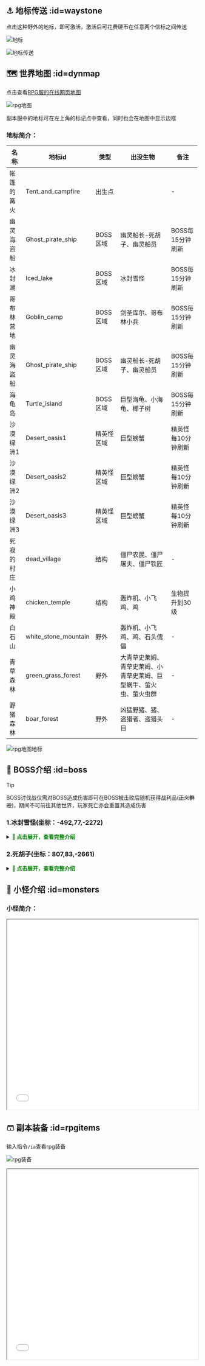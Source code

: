 ## ⚓ 地标传送 :id=waystone
点击这种野外的地标，即可激活，激活后可花费硬币在任意两个信标之间传送

![地标](pics/boss/rpg_waystone.png)

![地标传送](pics/boss/rpg_waystone1.png)

## 🗺️ 世界地图 :id=dynmap
点击查看[RPG服的在线网页地图](http://map3.dripdrop.wiki)

![rpg地图](pics/boss/rpg_map.jpg)

副本服中的地标可在左上角的标记点中查看，同时也会在地图中显示边框

### 地标简介：

| 名称 | 地标id | 类型 | 出没生物 | 备注 |
| ---- | ---- | ---- | ---- | ---- |
| 帐篷的篝火 | Tent_and_campfire | 出生点 |  | - |
| 幽灵海盗船 | Ghost_pirate_ship | BOSS区域 | 幽灵船长-死胡子、幽灵船员 | BOSS每15分钟刷新 |
| 冰封湖 | Iced_lake | BOSS区域 | 冰封雪怪 | BOSS每15分钟刷新 |
| 哥布林营地 | Goblin_camp | BOSS区域 | 剑圣库尔、哥布林小兵 | BOSS每15分钟刷新 |
| 幽灵海盗船 | Ghost_pirate_ship | BOSS区域 | 幽灵船长-死胡子、幽灵船员 | BOSS每15分钟刷新 |
| 海龟岛 | Turtle_island | BOSS区域 | 巨型海龟、小海龟、椰子树 | BOSS每15分钟刷新 |
| 沙漠绿洲1 | Desert_oasis1 | 精英怪区域 | 巨型螃蟹 | 精英怪每10分钟刷新 |
| 沙漠绿洲2 | Desert_oasis2 | 精英怪区域 | 巨型螃蟹 | 精英怪每10分钟刷新 |
| 沙漠绿洲3 | Desert_oasis3 | 精英怪区域 | 巨型螃蟹 | 精英怪每10分钟刷新 |
| 死寂的村庄 | dead_village | 结构 | 僵尸农民、僵尸屠夫、僵尸铁匠 | - |
| 小鸡神殿 | chicken_temple | 结构 | 轰炸机、小飞鸡、鸡 | 生物提升到30级 |
| 白石山 | white_stone_mountain | 野外 | 轰炸机、小飞鸡、鸡、石头傀儡 | - |
| 青草森林 | green_grass_forest | 野外 | 大青草史莱姆、青草史莱姆、小青草史莱姆、巨型蜗牛、萤火虫、萤火虫群 | - |
| 野猪森林 | boar_forest | 野外 | 凶猛野猪、猪、盗猎者、盗猎头目 | - |


![rpg地图地标](pics/boss/rpg_map_makers.png)

## 👿 BOSS介绍 :id=boss
> [!tip]
> BOSS讨伐战仅需对BOSS造成伤害即可在BOSS被击败后随机获得战利品(~~正义群殴~~)，期间不可前往其他世界，玩家死亡亦会重置其造成伤害
 
### 1.冰封雪怪(坐标：-492,77,-2272)

<details>

<summary><font color=green><b>🧷 点击展开，查看完整介绍</b></font></summary>

![冰封雪怪](pics/boss/snowman%202024-04-16_15.49.47.png)

> 冰封湖畔的巨大黑影，响彻群山的凶恶咆哮……

生命值：4500

被动：
 * 50%近战减伤
 * 60%弹射物减伤

技能：
 * 打雪仗：向远处的玩家投掷雪球，造成80点伤害
 * 雪怪肘击：对玩家进行近战连打撞击，每次造成120点伤害
 * 极寒之冰刺：对附近一定范围内所有玩家脚下生成冰刺，造成80点伤害
 * 掘地潜冰：雪怪向下挖掘，对远处的玩家进行地底袭击，冒出来后造成击飞
 * 你想堆一个雪人吗？：原地起一个大雪球，随后雪球向玩家滚去，每0.05秒造成10点真实伤害

掉落：
 * 2500~3000硬币(击杀奖励)
 * 2500经验值的经验球(保底奖励)
 * 装备之星：1~2个(保底奖励)
 * 雪怪巨盾
 * 雪怪巨斧
 * 雪怪巨角

出没地点：冰封湖

刷新时间: 15分钟

</details>



### 2.死胡子(坐标：807,83,-2661)
<details>

<summary><font color=green><b>🧷 点击展开，查看完整介绍</b></font></summary>

![](pics/boss/pirate%202024.4.16.png)
> 幽灵？僵尸？此间存留的，只有无尽的死寂……
 
生命值：2500

被动：
 * 50%近战减伤

技能：
 * 冥府之唤：召唤鬼魂鹦鹉飞向玩家，造成失明
 * 笨蛋猪头干活了：随机召唤一名小弟攻击玩家
 * 朗姆酒之魂：放置一个酒桶炸弹，引燃后踢向玩家，造成X点伤害
 * 穿刺死棘之槍：锁定目标，发动必中的一次枪击，造成150点伤害
 * 海蚀锈钩：使用海盗弯钩攻击玩家，造成80点伤害并附带3秒流血效果，每秒造成5点流血伤害


掉落：
 * 1500~2000硬币(击杀奖励)
 * 1500经验值的经验球(保底奖励)
 * 1~2个战利品宝箱(保底奖励)
 * 死胡子弯钩
 * 死胡子海盗帽
 * 死胡子燧发枪
 * 死胡子玩偶

出没地点：幽灵海盗船

刷新时间: 10分钟

</details>

## 🐤 小怪介绍 :id=monsters

### 小怪简介：

<iframe src="excel/基础生物.htm" width="100%" height="500"></iframe>


## 🩳 副本装备 :id=rpgitems

输入指令`/ia`查看rpg装备

![rpg装备](pics/boss/rpgitem.png)

<iframe src="excel/副本装备.htm" width="100%" height="500"></iframe>

